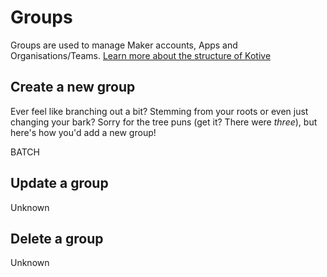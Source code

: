 # Groups

Groups are used to manage Maker accounts, Apps and Organisations/Teams. <a href="http://kotive.com/how-to/the-structure-within-kotive/" target="_blank">Learn more about the structure of Kotive</a>

## Create a new group

Ever feel like branching out a bit? Stemming from your roots or even just changing your bark? Sorry for the tree puns (get it? There were *three*), but here's how you'd add a new group!

<aside class="warning">
BATCH
</aside>

## Update a group

<aside class="warning">
Unknown 
</aside>

## Delete a group

<aside class="warning">
Unknown 
</aside>
